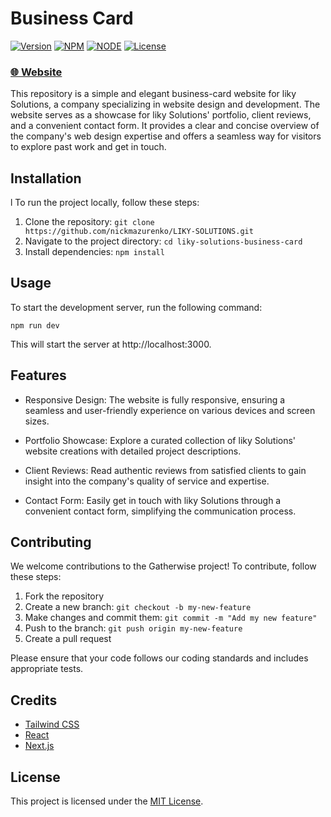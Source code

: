 # Business Card

[![Version](https://img.shields.io/static/v1?label=version&message=1.0.0&color=blue)](https://shields.io/)
[![NPM](https://img.shields.io/static/v1?label=npm&message=10.1.0color=blue)](https://shields.io/)
[![NODE](https://img.shields.io/static/v1?label=node&message=20.7.0&color=success)](https://shields.io/)
[![License](https://img.shields.io/badge/license-MIT-green.svg)](https://shields.io/)

### [🌐 Website](https://likysolutions.vercel.app)

This repository is a simple and elegant business-card website for liky Solutions, a company specializing in website design and development. The website serves as a showcase for liky Solutions' portfolio, client reviews, and a convenient contact form. It provides a clear and concise overview of the company's web design expertise and offers a seamless way for visitors to explore past work and get in touch.


## Installation
l
To run the project locally, follow these steps:

1. Clone the repository: `git clone https://github.com/nickmazurenko/LIKY-SOLUTIONS.git`
2. Navigate to the project directory: `cd liky-solutions-business-card`
3. Install dependencies: `npm install`

## Usage

To start the development server, run the following command:

```
npm run dev
```

This will start the server at http://localhost:3000.

## Features

- Responsive Design: The website is fully responsive, ensuring a seamless and user-friendly experience on various devices and screen sizes.

- Portfolio Showcase: Explore a curated collection of liky Solutions' website creations with detailed project descriptions.

- Client Reviews: Read authentic reviews from satisfied clients to gain insight into the company's quality of service and expertise.

- Contact Form: Easily get in touch with liky Solutions through a convenient contact form, simplifying the communication process.



## Contributing

We welcome contributions to the Gatherwise project! To contribute, follow these steps:

1. Fork the repository
2. Create a new branch: `git checkout -b my-new-feature`
3. Make changes and commit them: `git commit -m "Add my new feature"`
4. Push to the branch: `git push origin my-new-feature`
5. Create a pull request

Please ensure that your code follows our coding standards and includes appropriate tests.

## Credits

- [Tailwind CSS](https://tailwindcss.com/)
- [React](https://reactjs.org/)
- [Next.js](https://nextjs.org/)

## License

This project is licensed under the [MIT License](https://opensource.org/licenses/MIT).
